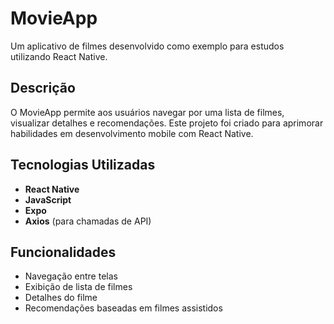 # MovieApp

Um aplicativo de filmes desenvolvido como exemplo para estudos utilizando React Native. 

## Descrição

O MovieApp permite aos usuários navegar por uma lista de filmes, visualizar detalhes e recomendações. Este projeto foi criado para aprimorar habilidades em desenvolvimento mobile com React Native.

## Tecnologias Utilizadas

- **React Native**
- **JavaScript**
- **Expo**
- **Axios** (para chamadas de API)

## Funcionalidades

- Navegação entre telas
- Exibição de lista de filmes
- Detalhes do filme
- Recomendações baseadas em filmes assistidos
